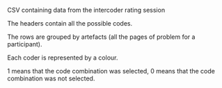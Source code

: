 CSV containing data from the intercoder rating session

The headers contain all the possible codes.

The rows are grouped by artefacts (all the pages of problem for a participant).

Each coder is represented by a colour.

1 means that the code combination was selected, 0 means that the code combination was not selected.
